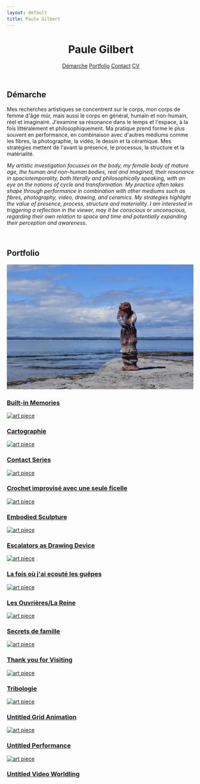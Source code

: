 ```yaml
---
layout: default
title: Paule Gilbert
---
```

<header>
	<h1>Paule Gilbert</h1>
	<a href="#demarche">Démarche</a>
	<a href="#portfolio">Portfolio</a>
	<a href="mailto:gilb.paule@gmail.com">Contact</a>
	<a href="/cv-paule-gilbert.pdf" target="_blank">CV</a>
</header>
<section id="demarche">
	<h2>Démarche</h2>
	<p>Mes recherches artistiques se concentrent sur le corps, mon corps de femme d'âge mûr, mais aussi le corps en général, humain et non-humain, réel et imaginaire. J'examine sa résonance dans le temps et l'espace, à la fois littéralement et philosophiquement. Ma pratique prend forme le plus souvent en performance, en combinaison avec d'autres médiums comme les fibres, la photographie, la vidéo, le dessin et la céramique. Mes stratégies mettent de l'avant la présence, le processus, la structure et la matérialité.</p>
	<p style="font-style: italic">My artistic investigation focusses on the body, my female body of mature age,  the human and non-human bodies, real and imagined, their resonance in spaciotemporality, both literally and philosophically speaking, with an eye on the notions of cycle and transformation. My practice often takes shape through performance in combination with other mediums such as fibres, photography, video, drawing, and ceramics. My strategies highlight the value of presence, process, structure and materiality. I am interested in triggering a reflection in the viewer, may it be conscious or unconscious, regarding their own relation to space and time and potentially expanding their perception and awareness.</p>
	<br>
</section>
<section id="portfolio">
	<h2>Portfolio</h2>
	<div class="grid-row">
		<div class="grid-column">
			<a href="/portfolio/built-in-memories">
				<img src="/icons/built-in-memories.jpg" alt="art piece">
				<h3>Built-in Memories</h3>
			</a>
			<a href="/portfolio/cartographie">
				<img src="/icons/cartographie.jpg" alt="art piece">
				<h3>Cartographie</h3>
			</a>
			<a href="/portfolio/contact-series">
				<img src="/icons/contact-series.jpg" alt="art piece">
				<h3>Contact Series</h3>
			</a>
			<a href="/portfolio/crochet-improvise-avec-une-seule-ficelle">
				<img src="/icons/crochet-improvise-avec-une-seule-ficelle.jpg" alt="art piece">
				<h3>Crochet improvisé avec une seule ficelle</h3>
			</a>
			<a href="/portfolio/embodied-sculpture">
				<img src="/icons/embodied-sculpture.jpg" alt="art piece">
				<h3>Embodied Sculpture</h3>
			</a>
			<a href="/portfolio/escalators-as-drawing-device">
				<img src="/icons/escalators-as-drawing-device.jpg" alt="art piece">
				<h3>Escalators as Drawing Device</h3>
			</a>
			<a href="/portfolio/la-fois-ou-jai-ecoute-les-guepes">
				<img src="/icons/la-fois-ou-jai-ecoute-les-guepes.jpg" alt="art piece">
				<h3>La fois où j'ai ecouté les guêpes</h3>
			</a>
		</div>
		<div class="grid-column">
			<a href="/portfolio/les-ouvrieres-la-reine">
				<img src="/icons/les-ouvrieres-la-reine.jpg" alt="art piece">
				<h3>Les Ouvrières/La Reine</h3>
			</a>
			<a href="/portfolio/secrets-de-famille">
				<img src="/icons/secrets-de-famille.jpg" alt="art piece">
				<h3>Secrets de famille</h3>
			</a>
			<a href="/portfolio/thank-you-for-visiting">
				<img src="/icons/thank-you-for-visiting.jpg" alt="art piece">
				<h3>Thank you for Visiting</h3>
			</a>
			<a href="/portfolio/tribologie">
				<img src="/icons/tribologie.jpg" alt="art piece">
				<h3>Tribologie</h3>
			</a>
			<a href="/portfolio/untitled-grid-animation">
				<img src="/icons/untitled-grid-animation.jpg" alt="art piece">
				<h3>Untitled Grid Animation</h3>
			</a>
			<a href="/portfolio/untitled-performance">
				<img src="/icons/untitled-performance.jpg" alt="art piece">
				<h3>Untitled Performance</h3>
			</a>
			<a href="/portfolio/untitled-video-worldling">
				<img src="/icons/untitled-video-worldling.jpg" alt="art piece">
				<h3>Untitled Video Worldling</h3>
			</a>
		</div>
	</div>
</section>